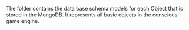 The folder contains the data base schema models for each Object that is stored in the MongoDB. It represents all basic objects in the conscious game engine.
